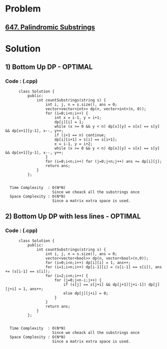 # Problem

## [647. Palindromic Substrings](https://leetcode.com/problems/palindromic-substrings/)


# Solution 

## 1) Bottom Up DP - OPTIMAL

       
      
      
   ### Code : (.cpp)
    
          class Solution {
              public:
                  int countSubstrings(string s) {
                      int i, j, n = s.size(), ans = 0;
                      vector<vector<int>> dp(n, vector<int>(n, 0));
                      for (i=0;i<n;i++) {
                          int x = i-1, y = i+1;
                          dp[i][i] = 1;
                          while (x >= 0 && y < n) dp[x][y] = s[x] == s[y] && dp[x+1][y-1], x--, y++;
                          if (i+1 == n) continue;
                          dp[i][i+1] = s[i] == s[i+1];
                          x = i-1, y = i+2;
                          while (x >= 0 && y < n) dp[x][y] = s[x] == s[y] && dp[x+1][y-1], x--, y++;
                      }
                      for (i=0;i<n;i++) for (j=0;j<n;j++) ans += dp[i][j];
                      return ans;
                  }
              };

 
      Time Complexity  : O(N*N) 
                         Since we cheack all the substrings once
      Space Complexity : O(N*N)
                         Since a matrix extra space is used.



## 2) Bottom Up DP with less lines - OPTIMAL

       
      
      
   ### Code : (.cpp)
    
          class Solution {
              public:
                  int countSubstrings(string s) {
                      int i, j, n = s.size(), ans = 0;
                      vector<vector<bool>> dp(n, vector<bool>(n,0));
                      for (i=0;i<n;i++) dp[i][i] = 1, ans++;
                      for (i=1;i<n;i++) dp[i-1][i] = (s[i-1] == s[i]), ans += (s[i-1] == s[i]);
                      for (i=2;i<n;i++) {
                          for (j=0;j<n-i;j++) {
                              if (s[j] == s[j+i] && dp[j+1][j+i-1]) dp[j][j+i] = 1, ans++;
                              else dp[j][j+i] = 0;
                          }
                      }
                      return ans;
                  }
              };

 
      Time Complexity  : O(N*N) 
                         Since we cheack all the substrings once
      Space Complexity : O(N*N)
                         Since a matrix extra space is used.
